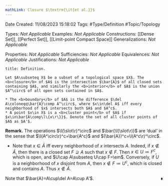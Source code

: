 ```yaml
---
mathLink: Closure $\textrm{\it{et al.}}$
---
```


<div class="topSpace"></div>

Date Created: 11/08/2023 15:18:02
Tags: #Type/Definition #Topic/Topology

Types: <i>Not Applicable</i>
Examples: <i>Not Applicable</i>
Constructions: [[Dense Set]], [[Perfect Set]], [[Limit-point Compact Space]]
Generalizations: <i>Not Applicable</i>

Properties: <i>Not Applicable</i>
Sufficiencies: <i>Not Applicable</i>
Equivalences: <i>Not Applicable</i>
Justifications: <i>Not Applicable</i>

``` ad-Definition
title: Definition.

Let $A\subseteq X$ be a subset of a topological space $X$. The <b>closure</b> of $A$ is the intersection $\bar{A}$ of all closed sets containing $A$, and similarly the <b>interior</b> of $A$ is the union $A^\circ$ of all open sets contained in $A$.

* The <b>boundary</b> of $A$ is the difference $\del A\coloneqq\bar{A}\comp A^\circ$, where $x\in\del A$ iff every neighborhood of $x$ intersects both $A$ and $A^c$.
* A point $x\in X$ is a <b>cluster point</b> of $A$ if $x\in\bar{A\comp\l\{x\r\}}$. Denote the set of all cluster points of $A$ as $A'$.

```

<b>Remark.</b> The operations $\l(\slot\r)^\circ$ and $\bar{\l(\slot\r)}$ are ‘dual’ in the sense that $\l(A^\circ\r)^c=\bar{A^c}$ and $(\bar{A})^c=\l(A^c\r)^\circ$.
* Note that $x\in\bar{A}$ iff every neighborhood of $x$ intersects $A$. Indeed, if $x\not\in\bar{A}$, then there is a closed set $F\supseteq A$ such that $x\not\in F$. Then $x\in U\coloneqq F^c$, which is open, and $U\cap A\subseteq U\cap F=\em$. Conversely, if $U$ is a neighborhood of $x$ disjoint from $A$, then $x\not\in F\coloneqq U^c$, which is closed and contains $A$. Thus $x\not\in\bar{A}$.

Note that $\bar{A}=A\cup\del A=A\cup A'$.<span style="float:right;">$\blacklozenge$</span>
